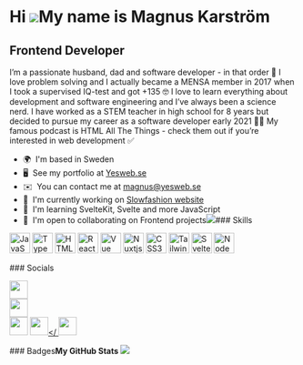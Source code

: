 Hi ![](https://user-images.githubusercontent.com/18350557/176309783-0785949b-9127-417c-8b55-ab5a4333674e.gif)My name is Magnus Karström
=======================================================================================================================================

Frontend Developer
------------------

I’m a passionate husband, dad and software developer - in that order 🌟 I love problem solving and I actually became a MENSA member in 2017 when I took a supervised IQ-test and got +135 🤓 I love to learn everything about development and software engineering and I’ve always been a science nerd. I have worked as a STEM teacher in high school for 8 years but decided to pursue my career as a software developer early 2021 👨‍💻 My famous podcast is HTML All The Things - check them out if you’re interested in web development ✅

*   🌍  I'm based in Sweden
*   🖥️  See my portfolio at [Yesweb.se](http://yesweb.se)
*   ✉️  You can contact me at [magnus@yesweb.se](mailto:magnus@yesweb.se)
*   🚀  I'm currently working on [Slowfashion website](http://sfab.vercwl.app/)
*   🧠  I'm learning SvelteKit, Svelte and more JavaScript
*   🤝  I'm open to collaborating on Frontend projects<a href="https://www.twitter.com/mrkarstrom" target="_blank" rel="noreferrer"><img
                  src="https://img.shields.io/twitter/follow/mrkarstrom?logo=twitter&style=for-the-badge&color=0891b2&labelColor=1c1917"
                /></a>### Skills 
<p align="left">
<a href="https://developer.mozilla.org/en-US/docs/Web/JavaScript" target="_blank" rel="noreferrer"><img src="https://raw.githubusercontent.com/danielcranney/readme-generator/main/public/icons/skills/javascript-colored.svg" width="36" height="36" alt="JavaScript" /></a>
<a href="https://www.typescriptlang.org/" target="_blank" rel="noreferrer"><img src="https://raw.githubusercontent.com/danielcranney/readme-generator/main/public/icons/skills/typescript-colored.svg" width="36" height="36" alt="TypeScript" /></a>
<a href="https://developer.mozilla.org/en-US/docs/Glossary/HTML5" target="_blank" rel="noreferrer"><img src="https://raw.githubusercontent.com/danielcranney/readme-generator/main/public/icons/skills/html5-colored.svg" width="36" height="36" alt="HTML5" /></a>
<a href="https://reactjs.org/" target="_blank" rel="noreferrer"><img src="https://raw.githubusercontent.com/danielcranney/readme-generator/main/public/icons/skills/react-colored.svg" width="36" height="36" alt="React" /></a>
<a href="https://vuejs.org/" target="_blank" rel="noreferrer"><img src="https://raw.githubusercontent.com/danielcranney/readme-generator/main/public/icons/skills/vuejs-colored.svg" width="36" height="36" alt="Vue" /></a>
<a href="https://nuxtjs.org/" target="_blank" rel="noreferrer"><img src="https://raw.githubusercontent.com/danielcranney/readme-generator/main/public/icons/skills/nuxtjs-colored.svg" width="36" height="36" alt="Nuxtjs" /></a>
<a href="https://www.w3.org/TR/CSS/#css" target="_blank" rel="noreferrer"><img src="https://raw.githubusercontent.com/danielcranney/readme-generator/main/public/icons/skills/css3-colored.svg" width="36" height="36" alt="CSS3" /></a>
<a href="https://tailwindcss.com/" target="_blank" rel="noreferrer"><img src="https://raw.githubusercontent.com/danielcranney/readme-generator/main/public/icons/skills/tailwindcss-colored.svg" width="36" height="36" alt="TailwindCSS" /></a>
<a href="https://svelte.dev/" target="_blank" rel="noreferrer"><img src="https://raw.githubusercontent.com/danielcranney/readme-generator/main/public/icons/skills/svelte-colored.svg" width="36" height="36" alt="Svelte" /></a>
<a href="https://nodejs.org/en/" target="_blank" rel="noreferrer"><img src="https://raw.githubusercontent.com/danielcranney/readme-generator/main/public/icons/skills/nodejs-colored.svg" width="36" height="36" alt="NodeJS" /></a>
</p>
### Socials
<p align="left">
                          
<a href="https://discord.com/users/mrkarstrom" target="_blank" rel="noreferrer"><img src="https://raw.githubusercontent.com/danielcranney/readme-generator/main/public/icons/socials/discord.svg" width="32" height="32" /></a>                      
<a href="https://www.github.com/mrkarstrom" target="_blank" rel="noreferrer"><img src="https://raw.githubusercontent.com/danielcranney/readme-generator/main/public/icons/socials/github.svg" width="32" height="32" /></a>                       
<a href="https://www.linkedin.com/in/http://linkedin.com/in/maMagnus-karström-011054214" target="_blank" rel="noreferrer"><img src="https://raw.githubusercontent.com/danielcranney/readme-generator/main/public/icons/socials/linkedin.svg" width="32" height="32" /></a>
<a href="https://www.twitter.com/mrkarstrom" target="_blank" rel="noreferrer"><img src="https://raw.githubusercontent.com/danielcranney/readme-generator/main/public/icons/socials/twitter.svg" width="32" height="32" /></
<a href="https://www.youtube.com/c/mrkarstrom" target="_blank" rel="noreferrer"><img src="https://raw.githubusercontent.com/danielcranney/readme-generator/main/public/icons/socials/youtube.svg" width="32" height="32" /></a></p>### Badges<b>My GitHub Stats</b>
<a href="http://www.github.com/mrkarstrom">
<img src="https://github-readme-streak-stats.herokuapp.com/?user=mrkarstrom&stroke=ffffff&background=1c1917&ring=0891b2&fire=0891b2&currStreakNum=ffffff&currStreakLabel=0891b2&sideNums=ffffff&sideLabels=ffffff&dates=ffffff&hide_border=true" /></a>